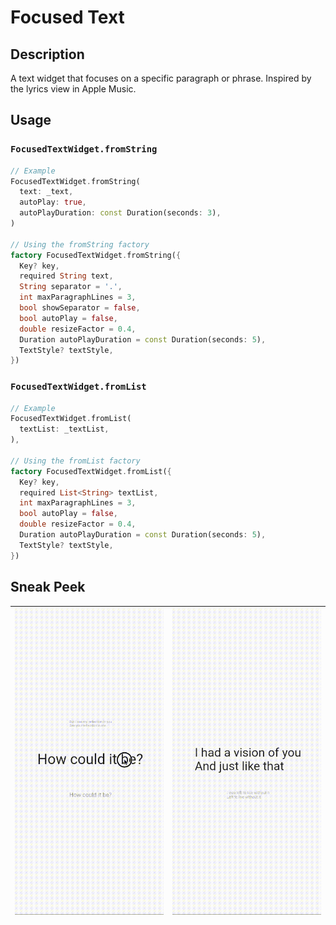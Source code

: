 # Focused Text

## Description

A text widget that focuses on a specific paragraph or phrase.
Inspired by the lyrics view in Apple Music.

## Usage

### `FocusedTextWidget.fromString`

```dart
// Example
FocusedTextWidget.fromString(
  text: _text,
  autoPlay: true,
  autoPlayDuration: const Duration(seconds: 3),
)

// Using the fromString factory
factory FocusedTextWidget.fromString({
  Key? key,
  required String text,
  String separator = '.',
  int maxParagraphLines = 3,
  bool showSeparator = false,
  bool autoPlay = false,
  double resizeFactor = 0.4,
  Duration autoPlayDuration = const Duration(seconds: 5),
  TextStyle? textStyle,
})
```

### `FocusedTextWidget.fromList`

```dart
// Example
FocusedTextWidget.fromList(
  textList: _textList,
),

// Using the fromList factory
factory FocusedTextWidget.fromList({
  Key? key,
  required List<String> textList,
  int maxParagraphLines = 3,
  bool autoPlay = false,
  double resizeFactor = 0.4,
  Duration autoPlayDuration = const Duration(seconds: 5),
  TextStyle? textStyle,
})
```

## Sneak Peek

|![Mouse Pointer](https://github.com/Dennisaurus-Rex/focused-text/raw/main/gif/focused_text_mouse.gif)|![Auto Play](https://github.com/Dennisaurus-Rex/focused-text/raw/main/gif/focused_text_auto.gif)|
|:---:|:---:|
